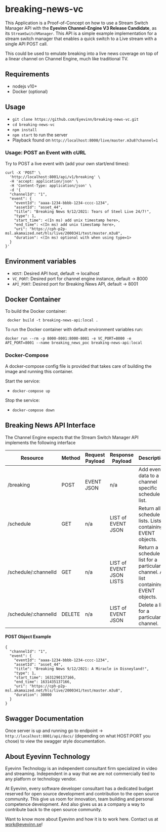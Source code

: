 # breaking-news-vc

This Application is a Proof-of-Concept on how to use a Stream Switch Manager API with the **Eyevinn Channel-Engine V3 Release Candidate**, as its `StreamSwitchManager`. This API is a simple example implementation for a stream switch manager that enables a quick switch to a Live stream with a single API POST call. 

This could be used to emulate breaking into a live news coverage on top of a linear channel on Channel Engine, much like traditional TV. 

## Requirements
- nodejs v10+
- Docker (optional)
## Usage
- `git clone https://github.com/Eyevinn/breaking-news-vc.git`
- `cd breaking-news-vc`
- `npm install`
- `npm start` to run the server
- Playback found on `http://localhost:8000/live/master.m3u8?channel=1`

### Usage: POST an Event with cURL
Try to POST a live event with (add your own start/end times):
```
curl -X 'POST' \
  'http://localhost:8001/api/v1/breaking' \
  -H 'accept: application/json' \
  -H 'Content-Type: application/json' \
  -d '{
  "channelId": "1",
  "event": {
    "eventId": "aaaa-1234-bbbb-1234-cccc-1234",
    "assetId": "asset_44",
    "title": "Breaking News 9/12/2021: Tears of Steel Live 24/7!",
    "type": 1,
    "start_time": <(In ms) add unix timestamp here>,
    "end_time": <(In ms) add unix timestamp here>,
    "uri": "https://cph-p2p-msl.akamaized.net/hls/live/2000341/test/master.m3u8",
    "duration": <(In ms) optional with when using type=1>
  }
}'
```

## Environment variables
- `HOST`: Desired API host, default -> localhost
- `VC_PORT`: Desired port for channel engine instance, default -> 8000
- `API_PORT`: Desired port for Breaking News API, default -> 8001


## Docker Container
To build the Docker container:

` docker build -t breaking-news-api:local .`

To run the Docker container with default environment variables run:

`docker run --rm -p 8000-8001:8000-8001 -e VC_PORT=8000 -e API_PORT=8001 --name breaking_news_poc breaking-news-api:local`

### Docker-Compose
A docker-compose config file is provided that takes care of building the image and running this container.

Start the service:

- `docker-compose up`

Stop the service:

- `docker-compose down`


## Breaking News API Interface

The Channel Engine expects that the Stream Switch Manager API implements the following interface

Resource | Method | Request Payload | Response Payload | Description
-------- | ------ | --------------- | ---------------- | -----------
/breaking | POST | EVENT JSON | n/a | Add event data to a channel specific schedule list.
/schedule | GET | n/a | LIST of EVENT JSON | Return all schedule lists. Lists containing EVENT objects.
/schedule/:channelId | GET | n/a | LIST of EVENT JSON LISTS | Return a schedule list for a particular channel. A list containing EVENT objects.
/schedule/:channelId | DELETE | n/a | LIST of EVENT JSON | Delete a list for a particular channel.

#### POST Object Example
```
{
  "channelId": "1",
  "event": {
    "eventId": "aaaa-1234-bbbb-1234-cccc-1234",
    "assetId": "asset_44",
    "title": "Breaking News 9/12/2021: A Miracle in Disneyland!",
    "type": 1,
    "start_time": 1631290137166,
    "end_time": 1631435137166,
    "uri": "https://cph-p2p-msl.akamaized.net/hls/live/2000341/test/master.m3u8",
    "duration": 30000
  }
}
```
## Swagger Documentation
Once server is up and running go to endpoint -> `http://localhost:8001/api/docs/` (depending on what HOST:PORT you chose)
to view the swagger style documentation. 

## About Eyevinn Technology

Eyevinn Technology is an independent consultant firm specialized in video and streaming. Independent in a way that we are not commercially tied to any platform or technology vendor.

At Eyevinn, every software developer consultant has a dedicated budget reserved for open source development and contribution to the open source community. This give us room for innovation, team building and personal competence development. And also gives us as a company a way to contribute back to the open source community.

Want to know more about Eyevinn and how it is to work here. Contact us at work@eyevinn.se!
